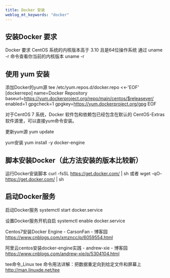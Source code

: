 ```yaml
---
title: Docker 安装 
weblog_mt_keywords: "docker"
---
```


## 安装Docker 要求
Docker 要求 CentOS 系统的内核版本高于 3.10 且是64位操作系统
通过 uname -r 命令查看你当前的内核版本
uname -r

## 使用 yum 安装

添加Docker的yum源
tee /etc/yum.repos.d/docker.repo <<-'EOF'
[dockerrepo]
name=Docker Repository
baseurl=https://yum.dockerproject.org/repo/main/centos/$releasever/
enabled=1
gpgcheck=1
gpgkey=https://yum.dockerproject.org/gpg
EOF

对于CentOS 7 系统，Docker 软件包和依赖包已经包含在默认的 CentOS-Extras 软件源里，可以直接yum命令安装。

更新yum源
yum update

yum安装
yum install -y docker-engine
    

## 脚本安装Docker（此方法安装的版本比较新）
运行Docker安装脚本
curl -fsSL https://get.docker.com/ | sh 或者
wget -qO- https://get.docker.com/ | sh


## 启动Docker服务

启动Docker服务
systemctl start docker.service

设置Docker服务开机自启
systemctl enable docker.service


Centos7安装Docker Engine - CarsonFan - 博客园
https://www.cnblogs.com/xmzncc/p/6059554.html

阿里云centos安装docker-engine实践 - andrew-xie - 博客园
https://www.cnblogs.com/andrew-xie/p/5304104.html

tee命令_Linux tee 命令用法详解：把数据重定向到给定文件和屏幕上
http://man.linuxde.net/tee
